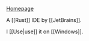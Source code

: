 [Homepage](https://jetbrains.com/rust)

A [[Rust]] IDE by [[JetBrains]].

I [[Use|use]] it on [[Windows]].
